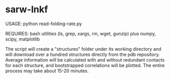 # sarw-lnkf
USAGE: python read-folding-rate.py

REQUIRES: bash utilities (ls, grep, xargs, rm, wget, gunzip) plus numpy, scipy, matplotlib

The script will create a "structures" folder under its working directory and will download over a hundred structures directly from the pdb repository. Average information will be calculated with and without redundant contacts for each structure, and bootstrapped correlations will be plotted. The entire process may take about 15-20 minutes.


